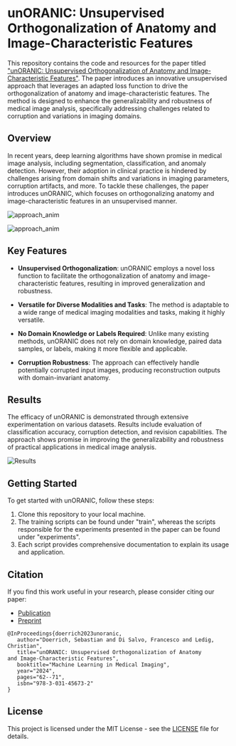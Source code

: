 # unORANIC: Unsupervised Orthogonalization of Anatomy and Image-Characteristic Features
This repository contains the code and resources for the paper titled ["unORANIC: Unsupervised Orthogonalization of Anatomy and Image-Characteristic Features"](https://link.springer.com/chapter/10.1007/978-3-031-45673-2_7). The paper introduces an innovative unsupervised approach that leverages an adapted loss function to drive the orthogonalization of anatomy and image-characteristic features. The method is designed to enhance the generalizability and robustness of medical image analysis, specifically addressing challenges related to corruption and variations in imaging domains.

## Overview
In recent years, deep learning algorithms have shown promise in medical image analysis, including segmentation, classification, and anomaly detection. However, their adoption in clinical practice is hindered by challenges arising from domain shifts and variations in imaging parameters, corruption artifacts, and more. To tackle these challenges, the paper introduces unORANIC, which focuses on orthogonalizing anatomy and image-characteristic features in an unsupervised manner.

![approach_anim](https://github.com/sdoerrich97/unORANIC/assets/98497332/af2f5f2a-92c2-42a5-8013-c156ae5ce69b)

![approach_anim](https://github.com/sdoerrich97/unORANIC/assets/98497332/d11ff430-076e-4eb3-a5dd-fbf296a8ae51)

## Key Features
- **Unsupervised Orthogonalization**: unORANIC employs a novel loss function to facilitate the orthogonalization of anatomy and image-characteristic features, resulting in improved generalization and robustness.

- **Versatile for Diverse Modalities and Tasks**: The method is adaptable to a wide range of medical imaging modalities and tasks, making it highly versatile.

- **No Domain Knowledge or Labels Required**: Unlike many existing methods, unORANIC does not rely on domain knowledge, paired data samples, or labels, making it more flexible and applicable.

- **Corruption Robustness**: The approach can effectively handle potentially corrupted input images, producing reconstruction outputs with domain-invariant anatomy.

## Results
The efficacy of unORANIC is demonstrated through extensive experimentation on various datasets. Results include evaluation of classification accuracy, corruption detection, and revision capabilities. The approach shows promise in improving the generalizability and robustness of practical applications in medical image analysis.

![Results](https://github.com/sdoerrich97/unORANIC/assets/98497332/a34fdf73-672a-4499-904b-7bf82d8cc794)

## Getting Started
To get started with unORANIC, follow these steps:

1. Clone this repository to your local machine.
2. The training scripts can be found under "train", whereas the scripts responsible for the experiments presented in the paper can be found under "experiments".
3. Each script provides comprehensive documentation to explain its usage and application.

## Citation
If you find this work useful in your research, please consider citing our paper:
- [Publication](https://link.springer.com/chapter/10.1007/978-3-031-45673-2_7)
- [Preprint](https://arxiv.org/abs/2308.15507)

```
@InProceedings{doerrich2023unoranic,
   author="Doerrich, Sebastian and Di Salvo, Francesco and Ledig, Christian",
   title="unORANIC: Unsupervised Orthogonalization of Anatomy and Image-Characteristic Features",
   booktitle="Machine Learning in Medical Imaging",
   year="2024",
   pages="62--71",
   isbn="978-3-031-45673-2"
}
```

## License

This project is licensed under the MIT License - see the [LICENSE](LICENSE) file for details.
